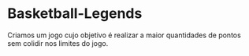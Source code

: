 # Basketball-Legends
Criamos um jogo cujo objetivo é realizar a maior quantidades de pontos sem colidir nos limites do jogo. 
